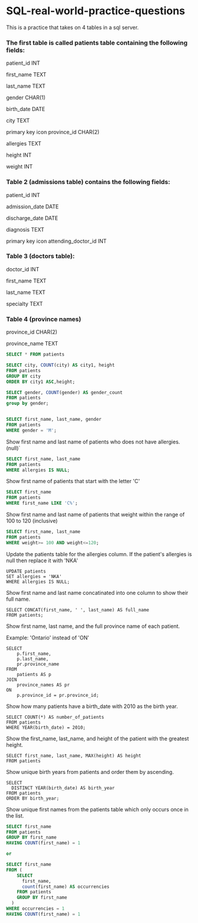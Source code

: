 # SQL-real-world-practice-questions

This is a practice that takes on 4 tables in a sql server. 

### The first table is called patients table containing the following fields:

patient_id	INT

first_name	TEXT

last_name	TEXT

gender	CHAR(1)

birth_date	DATE

city	TEXT

primary key icon	province_id	CHAR(2)

allergies	TEXT

height	INT

weight  INT

### Table 2 (admissions table) contains the following fields:

patient_id	INT

admission_date	DATE

discharge_date	DATE

diagnosis	TEXT

primary key icon	attending_doctor_id	INT

### Table 3 (doctors table): 

doctor_id	INT

first_name	TEXT

last_name	TEXT

specialty	TEXT

### Table 4 (province names)

province_id	CHAR(2)

province_name	TEXT


```sql
SELECT * FROM patients

SELECT city, COUNT(city) AS city1, height
FROM patients
GROUP BY city
ORDER BY city1 ASC,height;

SELECT gender, COUNT(gender) AS gender_count
FROM patients
group by gender;


SELECT first_name, last_name, gender
FROM patients
WHERE gender = 'M';
```

Show first name and last name of patients who does not have allergies. (null)`

```sql
SELECT first_name, last_name
FROM patients
WHERE allergies IS NULL;
```
Show first name of patients that start with the letter 'C'
```sql
SELECT first_name
FROM patients
WHERE first_name LIKE 'C%';
```
Show first name and last name of patients that weight within the range of 100 to 120 (inclusive)
```sql
SELECT first_name, last_name
FROM patients
WHERE weight>= 100 AND weight<=120;
```
Update the patients table for the allergies column. If the patient's allergies is null then replace it with 'NKA'
```
UPDATE patients
SET allergies = 'NKA'
WHERE allergies IS NULL;
```
Show first name and last name concatinated into one column to show their full name.
```
SELECT CONCAT(first_name, ' ', last_name) AS full_name
FROM patients;
```
Show first name, last name, and the full province name of each patient.

Example: 'Ontario' instead of 'ON'
```
SELECT
    p.first_name,
    p.last_name,
    pr.province_name
FROM
    patients AS p
JOIN
    province_names AS pr
ON
    p.province_id = pr.province_id;
 ```  
Show how many patients have a birth_date with 2010 as the birth year.
```
SELECT COUNT(*) AS number_of_patients
FROM patients
WHERE YEAR(birth_date) = 2010;
```
Show the first_name, last_name, and height of the patient with the greatest height.
```
SELECT first_name, last_name, MAX(height) AS height
FROM patients
```
Show unique birth years from patients and order them by ascending.
```
SELECT
  DISTINCT YEAR(birth_date) AS birth_year
FROM patients
ORDER BY birth_year;
```
Show unique first names from the patients table which only occurs once in the list.

```sql
SELECT first_name
FROM patients
GROUP BY first_name
HAVING COUNT(first_name) = 1

or

SELECT first_name
FROM (
    SELECT
      first_name,
      count(first_name) AS occurrencies
    FROM patients
    GROUP BY first_name
  )
WHERE occurrencies = 1
HAVING COUNT(first_name) = 1
```
